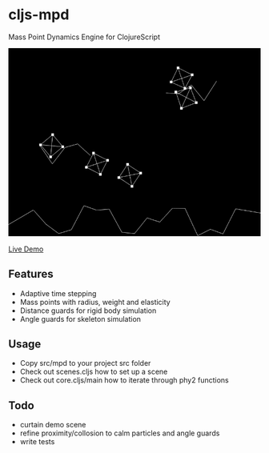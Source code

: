 # cljs-mpd
Mass Point Dynamics Engine for ClojureScript

![screenshot](screenshot.png)

[Live Demo](https://milgra.github.io/cljs-mpd/index.html)

## Features

* Adaptive time stepping
* Mass points with radius, weight and elasticity
* Distance guards for rigid body simulation
* Angle guards for skeleton simulation

## Usage

* Copy src/mpd to your project src folder
* Check out scenes.cljs how to set up a scene
* Check out core.cljs/main how to iterate through phy2 functions

## Todo

* curtain demo scene
* refine proximity/collosion to calm particles and angle guards
* write tests

